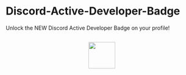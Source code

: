 # Discord-Active-Developer-Badge
Unlock the NEW Discord Active Developer Badge on your profile!

<div align="center">
<h2> <img src="https://media.discordapp.net/attachments/1040315775082319942/1040645521754292224/image.png?width=325&height=671" width="70px"></h2>
